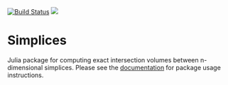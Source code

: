 [![Build Status](https://travis-ci.org/kahaaga/Simplices.jl.svg?branch=master)](https://travis-ci.org/kahaaga/Simplices.jl)
[![](https://img.shields.io/badge/docs-latest-blue.svg)](https://kahaaga.github.io/Simplices.jl/latest)

# Simplices

Julia package for computing exact intersection volumes between n-dimensional simplices. Please see the
[documentation](https://juliadynamics.github.io/Simplices.jl/latest/) for package
usage instructions.
